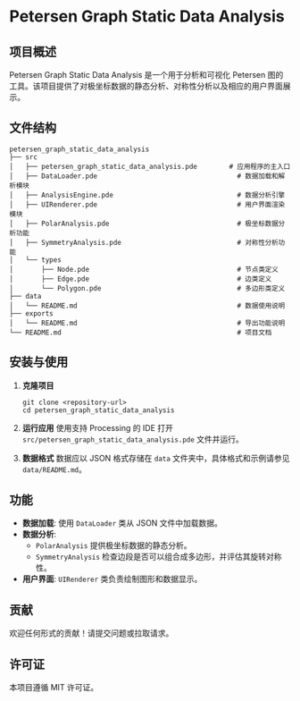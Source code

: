 # Petersen Graph Static Data Analysis

## 项目概述
Petersen Graph Static Data Analysis 是一个用于分析和可视化 Petersen 图的工具。该项目提供了对极坐标数据的静态分析、对称性分析以及相应的用户界面展示。

## 文件结构
```
petersen_graph_static_data_analysis
├── src
│   ├── petersen_graph_static_data_analysis.pde        # 应用程序的主入口
│   ├── DataLoader.pde                                   # 数据加载和解析模块
│   ├── AnalysisEngine.pde                               # 数据分析引擎
│   ├── UIRenderer.pde                                   # 用户界面渲染模块
│   ├── PolarAnalysis.pde                                # 极坐标数据分析功能
│   ├── SymmetryAnalysis.pde                             # 对称性分析功能
│   └── types
│       ├── Node.pde                                     # 节点类定义
│       ├── Edge.pde                                     # 边类定义
│       └── Polygon.pde                                  # 多边形类定义
├── data
│   └── README.md                                        # 数据使用说明
├── exports
│   └── README.md                                        # 导出功能说明
└── README.md                                            # 项目文档
```

## 安装与使用
1. **克隆项目**
   ```
   git clone <repository-url>
   cd petersen_graph_static_data_analysis
   ```

2. **运行应用**
   使用支持 Processing 的 IDE 打开 `src/petersen_graph_static_data_analysis.pde` 文件并运行。

3. **数据格式**
   数据应以 JSON 格式存储在 `data` 文件夹中，具体格式和示例请参见 `data/README.md`。

## 功能
- **数据加载**: 使用 `DataLoader` 类从 JSON 文件中加载数据。
- **数据分析**: 
  - `PolarAnalysis` 提供极坐标数据的静态分析。
  - `SymmetryAnalysis` 检查边段是否可以组合成多边形，并评估其旋转对称性。
- **用户界面**: `UIRenderer` 类负责绘制图形和数据显示。

## 贡献
欢迎任何形式的贡献！请提交问题或拉取请求。

## 许可证
本项目遵循 MIT 许可证。